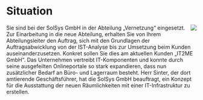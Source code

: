 
<!--include-start-->

# Situation
<img style="float: right;" src="https://thomasbeckmann.github.io/moodle-kurse/Berufsfachschule/Vernetzung/Lernsituation01/pics/SolSysLogo.png">

Sie sind bei der SolSys GmbH in der Abteilung „Vernetzung“ eingesetzt. Zur Einarbeitung in die neue Abteilung, erhalten Sie von Ihrem Abteilungsleiter den Auftrag, sich mit den Grundlagen der Auftragsabwicklung von der IST-Analyse bis zur Umsetzung beim Kunden auseinanderzusetzen. Konkret sollen Sie dies am aktuellen Kunden „IT2ME GmbH“. Das Unternehmen vertreibt IT-Komponenten und konnte durch seine ausgefeilten Onlineportale so stark expandieren, dass nun zusätzlicher Bedarf an Büro- und Lagerraum besteht. Herr Sinter, der dort amtierende Geschäftsführer, hat die SolSys GmbH beauftragt, ein Konzept für die Ausstattung der neuen Räumlichkeiten mit einer IT-Infrastruktur zu erstellen. 

<!--include-end--> 